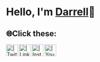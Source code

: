 <h1>Hello, I'm <a href="https://linkedin.com/in/darrellmm">Darrell</a>👾</h1>

<!--- <h2>🦆 Projects:</h2> -->


<h2>🌐Click these:</h2>

[<img align="left" alt=" | Twitter" width="32px" src="https://cdn2.iconfinder.com/data/icons/social-media-2285/512/1_Twitter3_colored_svg-512.png" />][twitter]
[<img align="left" alt=" | LinkedIn" width="32px" src="https://cdn2.iconfinder.com/data/icons/social-media-2285/512/1_Linkedin_unofficial_colored_svg-512.png" />][linkedin]
[<img align="left" alt=" | Instagram" width="32px" src="https://cdn2.iconfinder.com/data/icons/social-media-2285/512/1_Instagram_colored_svg_1-512.png" />][instagram]
[<img align="left" alt=" | Youtube" width="32px" src="https://cdn2.iconfinder.com/data/icons/social-media-2285/512/1_Youtube_colored_svg-512.png" />][Youtube]

[twitter]: https://twitter.com/
[instagram]: https://www.instagram.com/notdarrelll/
[linkedin]: https://www.linkedin.com/in/darrellmm/
[Youtube]: https://www.youtube.com/
